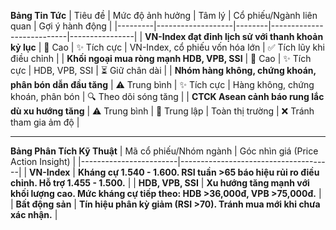 **Bảng Tin Tức**
| Tiêu đề | Mức độ ảnh hưởng | Tâm lý | Cổ phiếu/Ngành liên quan | Gợi ý hành động |
|---------|-------------------|--------|---------------------------|----------------|
| **VN-Index đạt đỉnh lịch sử với thanh khoản kỷ lục** | 🚨 Cao | ✨ Tích cực | VN-Index, cổ phiếu vốn hóa lớn | ✅ Tích lũy khi điều chỉnh |
| **Khối ngoại mua ròng mạnh HDB, VPB, SSI** | 🚨 Cao | ✨ Tích cực | HDB, VPB, SSI | ⏳ Giữ chân dài |
| **Nhóm hàng không, chứng khoán, phân bón dẫn đầu tăng** | ⚠️ Trung bình | ✨ Tích cực | Hàng không, chứng khoán, phân bón | 🔍 Theo dõi sóng tăng |
| **CTCK Asean cảnh báo rung lắc dù xu hướng tăng** | ⚠️ Trung bình | 🔵 Trung lập | Toàn thị trường | ❌ Tránh tham gia ảm độ |

---

**Bảng Phân Tích Kỹ Thuật**
| Mã cổ phiếu/Nhóm ngành | Góc nhìn giá (Price Action Insight) |
|------------------------|--------------------------------------|
| **VN-Index** | **Kháng cự 1.540 - 1.600. RSI tuần >65 báo hiệu rủi ro điều chỉnh. Hỗ trợ 1.455 - 1.500.** |
| **HDB, VPB, SSI** | **Xu hướng tăng mạnh với khối lượng cao. Mức kháng cự tiếp theo: HDB >36,000đ, VPB >75,000đ.** |
| **Bất động sản** | **Tín hiệu phân kỳ giảm (RSI >70). Tránh mua mới khi chưa xác nhận.** |